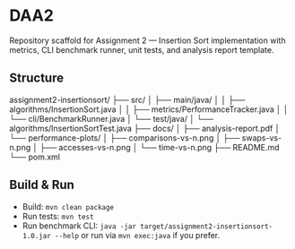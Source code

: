 # DAA2


Repository scaffold for Assignment 2 — Insertion Sort implementation with metrics, CLI benchmark runner, unit tests, and analysis report template.

## Structure
assignment2-insertionsort/
├── src/
│ ├── main/java/
│ │ ├── algorithms/InsertionSort.java
│ │ ├── metrics/PerformanceTracker.java
│ │ └── cli/BenchmarkRunner.java
│ └── test/java/
│ └── algorithms/InsertionSortTest.java
├── docs/
│ ├── analysis-report.pdf
│ └── performance-plots/
│ ├── comparisons-vs-n.png
│ ├── swaps-vs-n.png
│ ├── accesses-vs-n.png
│ └── time-vs-n.png
├── README.md
└── pom.xml

## Build & Run
- Build: `mvn clean package`
- Run tests: `mvn test`
- Run benchmark CLI: `java -jar target/assignment2-insertionsort-1.0.jar --help` or run via `mvn exec:java` if you prefer.
